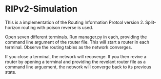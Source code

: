 # RIPv2-Simulation

This is a implementation of the Routing Information Protcol version 2.
Split-horizon routing with poison reverse is used.

Open seven different terminals.
Run manager.py in each, providing the command line argument of the router file. This will start a router in each terminal.
Observe the routing tables as the network converges.

If you close a terminal,  the network will recoverge.
If you then revive a router by opening a terminal and providing the revelant router file as a command line arguement, the network will converge back to its previous state.

